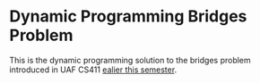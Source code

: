 # Dynamic Programming Bridges Problem

This is the dynamic programming solution to the bridges problem introduced in
UAF CS411 [ealier this semester](https://github.com/dgpalmieri/BridgesProblem).

